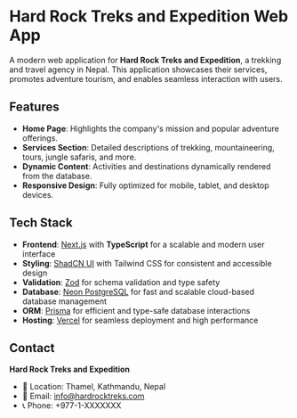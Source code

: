 # Hard Rock Treks and Expedition Web App

A modern web application for **Hard Rock Treks and Expedition**, a trekking and travel agency in Nepal. This application showcases their services, promotes adventure tourism, and enables seamless interaction with users.

## Features

- **Home Page**: Highlights the company's mission and popular adventure offerings.
- **Services Section**: Detailed descriptions of trekking, mountaineering, tours, jungle safaris, and more.
- **Dynamic Content**: Activities and destinations dynamically rendered from the database.
- **Responsive Design**: Fully optimized for mobile, tablet, and desktop devices.

## Tech Stack

- **Frontend**: [Next.js](https://nextjs.org/) with **TypeScript** for a scalable and modern user interface
- **Styling**: [ShadCN UI](https://shadcn.dev/) with Tailwind CSS for consistent and accessible design
- **Validation**: [Zod](https://zod.dev/) for schema validation and type safety
- **Database**: [Neon PostgreSQL](https://neon.tech/) for fast and scalable cloud-based database management
- **ORM**: [Prisma](https://www.prisma.io/) for efficient and type-safe database interactions
- **Hosting**: [Vercel](https://vercel.com/) for seamless deployment and high performance

## Contact

**Hard Rock Treks and Expedition**
- 📍 Location: Thamel, Kathmandu, Nepal
- 📧 Email: info@hardrocktreks.com
- 📞 Phone: +977-1-XXXXXXX